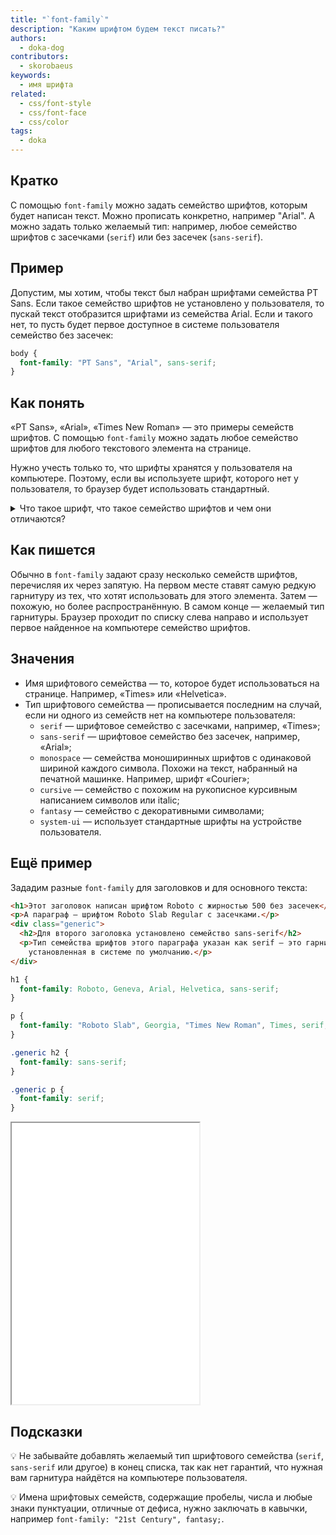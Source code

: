 ```yaml
---
title: "`font-family`"
description: "Каким шрифтом будем текст писать?"
authors:
  - doka-dog
contributors:
  - skorobaeus
keywords:
  - имя шрифта
related:
  - css/font-style
  - css/font-face
  - css/color
tags:
  - doka
---
```


## Кратко

С помощью `font-family` можно задать семейство шрифтов, которым будет написан текст. Можно прописать конкретно, например "Arial". А можно задать только желаемый тип: например, любое семейство шрифтов с засечками (`serif`) или без засечек (`sans-serif`).

## Пример

Допустим, мы хотим, чтобы текст был набран шрифтами семейства PT Sans. Если такое семейство шрифтов не установлено у пользователя, то пускай текст отобразится шрифтами из семейства Arial. Если и такого нет, то пусть будет первое доступное в системе пользователя семейство без засечек:

```css
body {
  font-family: "PT Sans", "Arial", sans-serif;
}
```

## Как понять

«PT Sans», «Arial», «Times New Roman» — это примеры семейств шрифтов. С помощью `font-family` можно задать любое семейство шрифтов для любого текстового элемента на странице.

Нужно учесть только то, что шрифты хранятся у пользователя на компьютере. Поэтому, если вы используете шрифт, которого нет у пользователя, то браузер будет использовать стандартный.

<details>
  <summary>Что такое шрифт, что такое семейство шрифтов и чем они отличаются?</summary>

  Шрифт — это набор символов в одном начертании, из которых составляется текст. Похожие по стилю, но разные по начертанию шрифты объединяются в семейства. Например, Arial Bold — это шрифт, а Arial — семейство шрифтов.

  Внутри семейства может быть множество шрифтов разных начертаний, например: Arial Regular, Arial Italic, Arial Bold, Arial Black, Arial Narrow и т.д.

  Семейство шрифтов также называют гарнитурой.

</details>

## Как пишется

Обычно в `font-family` задают сразу несколько семейств шрифтов, перечисляя их через запятую. На первом месте ставят самую редкую гарнитуру из тех, что хотят использовать для этого элемента. Затем — похожую, но более распространённую. В самом конце — желаемый тип гарнитуры. Браузер проходит по списку слева направо и использует первое найденное на компьютере семейство шрифтов.

## Значения

- Имя шрифтового семейства — то, которое будет использоваться на странице. Например, «Times» или «Helvetica».
- Тип шрифтового семейства — прописывается последним на случай, если ни одного из семейств нет на компьютере пользователя:
  - `serif` — шрифтовое семейство с засечками, например, «Times»;
  - `sans-serif` — шрифтовое семейство без засечек, например, «Arial»;
  - `monospace` — семейства моноширинных шрифтов с одинаковой шириной каждого символа. Похожи на текст, набранный на печатной машинке. Например, шрифт «Courier»;
  - `cursive` — семейство с похожим на рукописное курсивным написанием символов или italic;
  - `fantasy` — семейство с декоративными символами;
  - `system-ui` — использует стандартные шрифты на устройстве пользователя.

## Ещё пример

Зададим разные `font-family` для заголовков и для основного текста:

```html
<h1>Этот заголовок написан шрифтом Roboto с жирностью 500 без засечек</h1>
<p>А параграф — шрифтом Roboto Slab Regular с засечками.</p>
<div class="generic">
  <h2>Для второго заголовка установлено семейство sans-serif</h2>
  <p>Тип семейства шрифтов этого параграфа указан как serif — это гарнитура с засечками,
    установленная в системе по умолчанию.</p>
</div>
```

```css
h1 {
  font-family: Roboto, Geneva, Arial, Helvetica, sans-serif;
}

p {
  font-family: "Roboto Slab", Georgia, "Times New Roman", Times, serif;
}

.generic h2 {
  font-family: sans-serif;
}

.generic p {
  font-family: serif;
}
```

<iframe title="Шрифтовые семейства с засечками и без" src="demos/serif-sans-serif/" height="450"></iframe>

## Подсказки

💡 Не забывайте добавлять желаемый тип шрифтового семейства (`serif`, `sans-serif` или другое) в конец списка, так как нет гарантий, что нужная вам гарнитура найдётся на компьютере пользователя.

💡 Имена шрифтовых семейств, содержащие пробелы, числа и любые знаки пунктуации, отличные от дефиса, нужно заключать в кавычки, например `font-family: "21st Century", fantasy;`.
